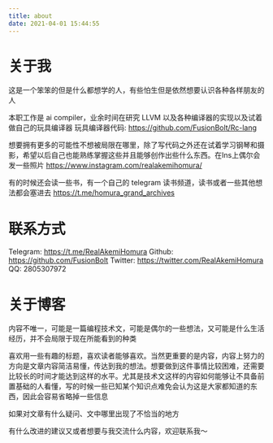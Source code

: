 ```yaml
---
title: about
date: 2021-04-01 15:44:55
---
```


# 关于我

这是一个笨笨的但是什么都想学的人，有些怕生但是依然想要认识各种各样朋友的人

本职工作是 ai compiler，业余时间在研究 LLVM 以及各种编译器的实现以及试着做自己的玩具编译器
玩具编译器代码: https://github.com/FusionBolt/Rc-lang

想要拥有更多的可能性不想被局限在哪里，除了写代码之外还在试着学习钢琴和摄影，希望以后自己也能熟练掌握这些并且能够创作出些什么东西。在Ins上偶尔会发一些照片 https://www.instagram.com/realakemihomura/

有的时候还会读一些书，有一个自己的 telegram 读书频道，读书或者一些其他想法都会塞进去 https://t.me/homura_grand_archives

# 联系方式
Telegram: https://t.me/RealAkemiHomura
Github: https://github.com/FusionBolt
Twitter: https://twitter.com/RealAkemiHomura
QQ: 2805307972

# 关于博客

内容不唯一，可能是一篇编程技术文，可能是偶尔的一些想法，又可能是什么生活经历，并不会局限于现在所能看到的种类

喜欢用一些有趣的标题，喜欢读者能够喜欢。当然更重要的是内容，内容上努力的方向是文章内容简洁易懂，传达到我的想法。想要做到这件事情比较困难，还需要比较长的时间才能达到这样的水平。尤其是技术文这样的内容如何能够让不具备前置基础的人看懂，写的时候一些已知某个知识点难免会认为这是大家都知道的东西，因此会容易省略掉一些信息

如果对文章有什么疑问、文中哪里出现了不恰当的地方

有什么改进的建议又或者想要与我交流什么内容，欢迎联系我～
